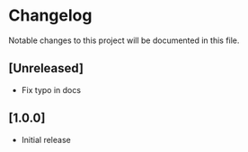 # Changelog

Notable changes to this project will be documented in this file.

## [Unreleased]

- Fix typo in docs


## [1.0.0]

- Initial release
